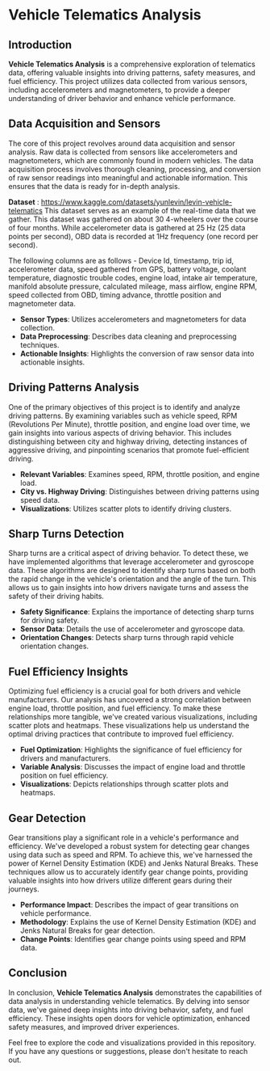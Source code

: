 # Vehicle Telematics Analysis


## Introduction

**Vehicle Telematics Analysis** is a comprehensive exploration of telematics data, offering valuable insights into driving patterns, safety measures, and fuel efficiency. This project utilizes data collected from various sensors, including accelerometers and magnetometers, to provide a deeper understanding of driver behavior and enhance vehicle performance.

## Data Acquisition and Sensors

The core of this project revolves around data acquisition and sensor analysis. Raw data is collected from sensors like accelerometers and magnetometers, which are commonly found in modern vehicles. The data acquisition process involves thorough cleaning, processing, and conversion of raw sensor readings into meaningful and actionable information. This ensures that the data is ready for in-depth analysis.

**Dataset** : https://www.kaggle.com/datasets/yunlevin/levin-vehicle-telematics
This dataset serves as an example of the real-time data that we gather. This dataset was gathered on about 30 4-wheelers over the course of four months. While accelerometer data is gathered at 25 Hz (25 data points per second), OBD data is recorded at 1Hz frequency (one record per second).

The following columns are as follows - Device Id, timestamp, trip id, accelerometer data, speed gathered from GPS, battery voltage, coolant temperature, diagnostic trouble codes, engine load, intake air temperature, manifold absolute pressure, calculated mileage, mass airflow, engine RPM, speed collected from OBD, timing advance, throttle position and magnetometer data.

- **Sensor Types**: Utilizes accelerometers and magnetometers for data collection.
- **Data Preprocessing**: Describes data cleaning and preprocessing techniques.
- **Actionable Insights**: Highlights the conversion of raw sensor data into actionable insights.

## Driving Patterns Analysis

One of the primary objectives of this project is to identify and analyze driving patterns. By examining variables such as vehicle speed, RPM (Revolutions Per Minute), throttle position, and engine load over time, we gain insights into various aspects of driving behavior. This includes distinguishing between city and highway driving, detecting instances of aggressive driving, and pinpointing scenarios that promote fuel-efficient driving.

- **Relevant Variables**: Examines speed, RPM, throttle position, and engine load.
- **City vs. Highway Driving**: Distinguishes between driving patterns using speed data.
- **Visualizations**: Utilizes scatter plots to identify driving clusters.
  
## Sharp Turns Detection

Sharp turns are a critical aspect of driving behavior. To detect these, we have implemented algorithms that leverage accelerometer and gyroscope data. These algorithms are designed to identify sharp turns based on both the rapid change in the vehicle's orientation and the angle of the turn. This allows us to gain insights into how drivers navigate turns and assess the safety of their driving habits.

- **Safety Significance**: Explains the importance of detecting sharp turns for driving safety.
- **Sensor Data**: Details the use of accelerometer and gyroscope data.
- **Orientation Changes**: Detects sharp turns through rapid vehicle orientation changes.

## Fuel Efficiency Insights

Optimizing fuel efficiency is a crucial goal for both drivers and vehicle manufacturers. Our analysis has uncovered a strong correlation between engine load, throttle position, and fuel efficiency. To make these relationships more tangible, we've created various visualizations, including scatter plots and heatmaps. These visualizations help us understand the optimal driving practices that contribute to improved fuel efficiency.

- **Fuel Optimization**: Highlights the significance of fuel efficiency for drivers and manufacturers.
- **Variable Analysis**: Discusses the impact of engine load and throttle position on fuel efficiency.
- **Visualizations**: Depicts relationships through scatter plots and heatmaps.


## Gear Detection

Gear transitions play a significant role in a vehicle's performance and efficiency. We've developed a robust system for detecting gear changes using data such as speed and RPM. To achieve this, we've harnessed the power of Kernel Density Estimation (KDE) and Jenks Natural Breaks. These techniques allow us to accurately identify gear change points, providing valuable insights into how drivers utilize different gears during their journeys.

- **Performance Impact**: Describes the impact of gear transitions on vehicle performance.
- **Methodology**: Explains the use of Kernel Density Estimation (KDE) and Jenks Natural Breaks for gear detection.
- **Change Points**: Identifies gear change points using speed and RPM data.


## Conclusion

In conclusion, **Vehicle Telematics Analysis** demonstrates the capabilities of data analysis in understanding vehicle telematics. By delving into sensor data, we've gained deep insights into driving behavior, safety, and fuel efficiency. These insights open doors for vehicle optimization, enhanced safety measures, and improved driver experiences.


Feel free to explore the code and visualizations provided in this repository. If you have any questions or suggestions, please don't hesitate to reach out.





